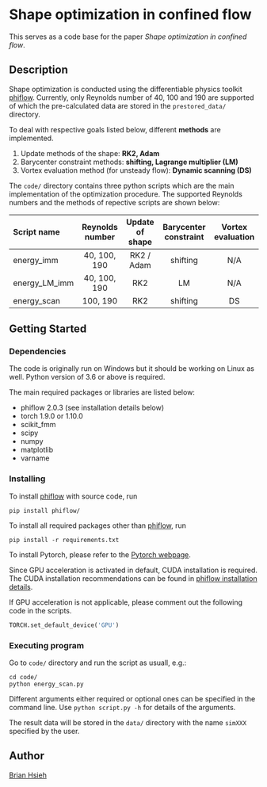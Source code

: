 # Shape optimization in confined flow

This serves as a code base for the paper *Shape optimization in confined flow*.

## Description

Shape optimization is conducted using the differentiable physics toolkit [phiflow](https://github.com/tum-pbs/PhiFlow).
Currently, only Reynolds number of 40, 100 and 190 are supported of which the pre-calculated data are stored in the `prestored_data/` directory. 

To deal with respective goals listed below, different **methods** are implemented.
1. Update methods of the shape: **RK2, Adam**
2. Barycenter constraint methods: **shifting, Lagrange multiplier (LM)**
3. Vortex evaluation method (for unsteady flow): **Dynamic scanning (DS)**

The `code/` directory contains three python scripts which are the main implementation of the optimization procedure. The supported Reynolds numbers and the methods of repective scripts are shown below:

| Script name      | Reynolds number | Update of shape | Barycenter constraint | Vortex evaluation |
| :---             |    :----:       | :---:           | :---:                 | :---:             |
| energy_imm       | 40, 100, 190    | RK2 / Adam      | shifting              | N/A               |
| energy_LM_imm    | 40, 100, 190    | RK2             | LM                    | N/A               |
| energy_scan      | 100, 190        | RK2             | shifting              | DS                |

## Getting Started

### Dependencies

The code is originally run on Windows but it should be working on Linux as well. Python version of 3.6 or above is required.

The main required packages or libraries are listed below:
* phiflow 2.0.3 (see installation details below)
* torch 1.9.0 or 1.10.0
* scikit_fmm
* scipy
* numpy
* matplotlib
* varname

### Installing

To install [phiflow](https://github.com/tum-pbs/PhiFlow) with source code, run
```
pip install phiflow/
```

To install all required packages other than [phiflow](https://github.com/tum-pbs/PhiFlow), run
```
pip install -r requirements.txt
```
To install Pytorch, please refer to the [Pytorch webpage](https://pytorch.org/get-started/locally/).

Since GPU acceleration is activated in default, CUDA installation is required. The CUDA installation recommendations can be found in [phiflow installation details](https://tum-pbs.github.io/PhiFlow/Installation_Instructions.html).

If GPU acceleration is not applicable, please comment out the following code in the scripts.
```python
TORCH.set_default_device('GPU')
```

### Executing program

Go to `code/` directory and run the script as usuall, e.g.:
```
cd code/
python energy_scan.py
```

Different arguments either required or optional ones can be specified in the command line. Use `python script.py -h` for details of the arguments.

The result data will be stored in the `data/` directory with the name `simXXX` specified by the user.

## Author

[Brian Hsieh](https://www.linkedin.com/in/meng-ju-hsieh-83a188162)